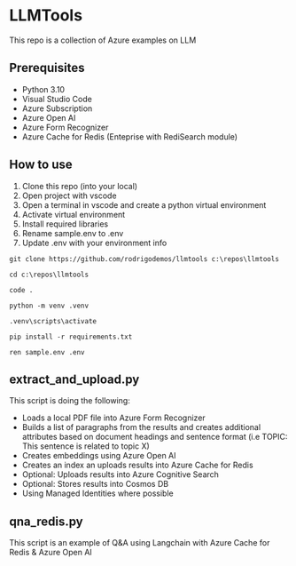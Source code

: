 # LLMTools

This repo is a collection of Azure examples on LLM


## Prerequisites

* Python 3.10
* Visual Studio Code
* Azure Subscription
* Azure Open AI
* Azure Form Recognizer
* Azure Cache for Redis (Enteprise with RediSearch module)

## How to use

1. Clone this repo (into your local)
1. Open project with vscode
1. Open a terminal in vscode and create a python virtual environment
1. Activate virtual environment
1. Install required libraries
1. Rename sample.env to .env
1. Update .env with your environment info

```
git clone https://github.com/rodrigodemos/llmtools c:\repos\llmtools

cd c:\repos\llmtools

code .

python -m venv .venv

.venv\scripts\activate

pip install -r requirements.txt

ren sample.env .env
```

## extract_and_upload.py

This script is doing the following:
* Loads a local PDF file into Azure Form Recognizer
* Builds a list of paragraphs from the results and creates additional attributes based on document headings and sentence format (i.e TOPIC: This sentence is related to topic X)
* Creates embeddings using Azure Open AI
* Creates an index an uploads results into Azure Cache for Redis
* Optional: Uploads results into Azure Cognitive Search
* Optional: Stores results into Cosmos DB
* Using Managed Identities where possible

## qna_redis.py

This script is an example of Q&A using Langchain with Azure Cache for Redis & Azure Open AI